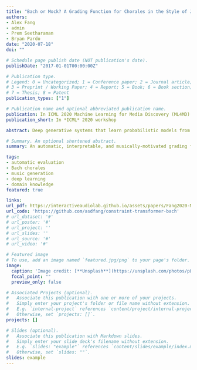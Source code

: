 ```yaml
---
title: "Bach or Mock? A Grading Function for Chorales in the Style of J.S. Bach"
authors:
- Alex Fang
- admin
- Prem Seetharaman
- Bryan Pardo
date: "2020-07-18"
doi: ""

# Schedule page publish date (NOT publication's date).
publishDate: "2017-01-01T00:00:00Z"

# Publication type.
# Legend: 0 = Uncategorized; 1 = Conference paper; 2 = Journal article;
# 3 = Preprint / Working Paper; 4 = Report; 5 = Book; 6 = Book section;
# 7 = Thesis; 8 = Patent
publication_types: ["1"]

# Publication name and optional abbreviated publication name.
publication: In ICML 2020 Machine Learning for Media Discovery (ML4MD) Workshop
publication_short: In *ICML* 2020 workshop

abstract: Deep generative systems that learn probabilistic models from a corpus of existing music do not explicitly encode knowledge of a musical style, compared to traditional rule-based systems. Thus, it can be difficult to determine whether deep models generate stylistically correct output without expert evaluation, but this is expensive and time-consuming. Therefore, there is a need for automatic, interpretable, and musically-motivated evaluation measures of generated music. In this paper, we introduce a grading function that evaluates four-part chorales in the style of J.S. Bach along important musical features. We use the grading function to evaluate the output of a Transformer model, and show that the function is both interpretable and outperforms human experts at discriminating Bach chorales from model-generated ones.

# Summary. An optional shortened abstract.
summary: An automatic, interpretable, and musically-motivated grading function for Bach chorales

tags:
- automatic evaluation
- Bach chorales
- music generation
- deep learning
- domain knowledge
featured: true

links:
url_pdf: https://interactiveaudiolab.github.io/assets/papers/Fang2020-MLMD.pdf
url_code: 'https://github.com/asdfang/constraint-transformer-bach'
# url_dataset: '#'
# url_poster: '#'
# url_project: ''
# url_slides: ''
# url_source: '#'
# url_video: '#'

# Featured image
# To use, add an image named `featured.jpg/png` to your page's folder.
image:
  caption: 'Image credit: [**Unsplash**](https://unsplash.com/photos/pLCdAaMFLTE)'
  focal_point: ""
  preview_only: false

# Associated Projects (optional).
#   Associate this publication with one or more of your projects.
#   Simply enter your project's folder or file name without extension.
#   E.g. `internal-project` references `content/project/internal-project/index.md`.
#   Otherwise, set `projects: []`.
projects: []

# Slides (optional).
#   Associate this publication with Markdown slides.
#   Simply enter your slide deck's filename without extension.
#   E.g. `slides: "example"` references `content/slides/example/index.md`.
#   Otherwise, set `slides: ""`.
slides: example
---
```

